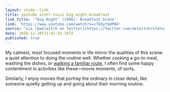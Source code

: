 ```yaml
---
layout: study--link
title: youtube scott-tucci big-night-breakfast
link_title: '"Big Night" (1996): Breakfast Scene'
link: 'https://www.youtube.com/watch?v=v7kOyt9dPB4'
source: "via [@aeleitch on Twitter](https://twitter.com/aeleitch/status/1075149001287188480)"
date: 2018-12-20T21:41:33.197Z
published: true
---
```

My calmest, most focused moments in life mirror the qualities of this scene: a quiet attention to doing the routine well. Whether cooking a go-to meal, washing the dishes, or [walking a familiar route](https://lucascherkewski.com/study/walking-routes/), I often find some happy contentment in activities like these—movie moments, of sorts.

Similarly, I enjoy movies that portray the ordinary in close detail, like someone quietly getting up and going about their morning routine.
